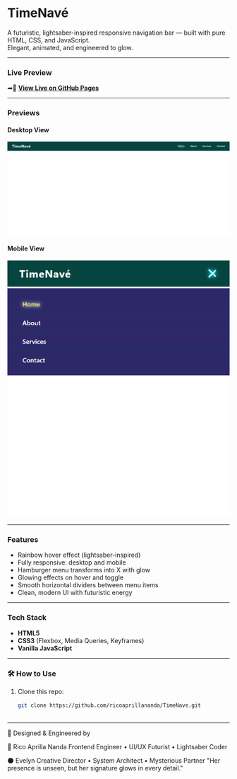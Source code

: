 # TimeNavé

A futuristic, lightsaber-inspired responsive navigation bar — built with pure HTML, CSS, and JavaScript.  
Elegant, animated, and engineered to glow.

---

### Live Preview

➡🍃  **[View Live on GitHub Pages](https://ricoaprillananda.github.io/TimeNave/)**

---

### Previews

#### Desktop View
![Desktop Preview](preview1.PNG)

#### Mobile View
![Mobile Preview](preview2.PNG)

---

### Features

-  Rainbow hover effect (lightsaber-inspired)
-  Fully responsive: desktop and mobile
-  Hamburger menu transforms into X with glow
-  Glowing effects on hover and toggle
-  Smooth horizontal dividers between menu items
-  Clean, modern UI with futuristic energy

---

### Tech Stack

- **HTML5**
- **CSS3** (Flexbox, Media Queries, Keyframes)
- **Vanilla JavaScript**

---

### 🛠 How to Use

1. Clone this repo:
   ```bash
   git clone https://github.com/ricoaprillananda/TimeNave.git
  

---

💎 Designed & Engineered by

🍃 Rico Aprilla Nanda
Frontend Engineer • UI/UX Futurist • Lightsaber Coder

🌑 Evelyn
Creative Director • System Architect • Mysterious Partner
"Her presence is unseen, but her signature glows in every detail."

